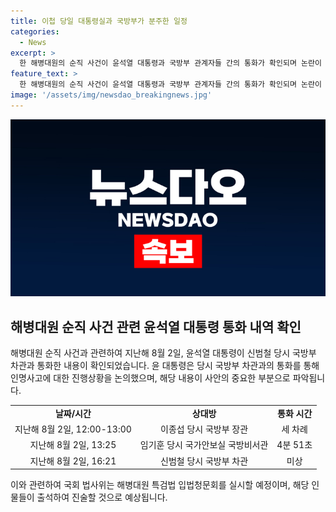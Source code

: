 ```yaml
---
title: 이첩 당일 대통령실과 국방부가 분주한 일정
categories:
  - News
excerpt: >
  한 해병대원의 순직 사건이 윤석열 대통령과 국방부 관계자들 간의 통화가 확인되며 논란이 일고 있습니다. 윤 대통령은 사건 기록이 경찰에 이첩된 직후, 장관과 비서관 등과 통화를 진행한 것으로 드러났습니다. 해당 대화의 내용은 확인되지 않았지만, 이와 관련한 입법청문회가 예정되어 있습니다. 관계자는 대화는 문제가 아니지만 수사 중인 사안에 언급하는 것은 부적절하다고 밝혔습니다.
feature_text: >
  한 해병대원의 순직 사건이 윤석열 대통령과 국방부 관계자들 간의 통화가 확인되며 논란이 일고 있습니다. 윤 대통령은 사건 기록이 경찰에 이첩된 직후, 장관과 비서관 등과 통화를 진행한 것으로 드러났습니다. 해당 대화의 내용은 확인되지 않았지만, 이와 관련한 입법청문회가 예정되어 있습니다. 관계자는 대화는 문제가 아니지만 수사 중인 사안에 언급하는 것은 부적절하다고 밝혔습니다.
image: '/assets/img/newsdao_breakingnews.jpg'
---
```


<p><img src="/assets/img/newsdao_breakingnews.jpg" alt="koreaapp 속보" /></p>

<h2 data-ke-size="size26">해병대원 순직 사건 관련 윤석열 대통령 통화 내역 확인</h2>

<p data-ke-size="size16">해병대원 순직 사건과 관련하여 지난해 8월 2일, 윤석열 대통령이 신범철 당시 국방부 차관과 통화한 내용이 확인되었습니다. 윤 대통령은 당시 국방부 차관과의 통화를 통해 인명사고에 대한 진행상황을 논의했으며, 해당 내용이 사안의 중요한 부분으로 파악됩니다.</p>

<table>
  <tr>
    <td style="text-align: center; height: 17px;"><b>날짜/시간</b></td>
    <td style="text-align: center; height: 17px;"><b>상대방</b></td>
    <td style="text-align: center; height: 17px;"><b>통화 시간</b></td>
  </tr>
  <tr>
    <td style="text-align: center; height: 17px;">지난해 8월 2일, 12:00-13:00</td>
    <td style="text-align: center; height: 17px;">이종섭 당시 국방부 장관</td>
    <td style="text-align: center; height: 17px;">세 차례</td>
  </tr>
  <tr>
    <td style="text-align: center; height: 17px;">지난해 8월 2일, 13:25</td>
    <td style="text-align: center; height: 17px;">임기훈 당시 국가안보실 국방비서관</td>
    <td style="text-align: center; height: 17px;">4분 51초</td>
  </tr>
  <tr>
    <td style="text-align: center; height: 17px;">지난해 8월 2일, 16:21</td>
    <td style="text-align: center; height: 17px;">신범철 당시 국방부 차관</td>
    <td style="text-align: center; height: 17px;">미상</td>
  </tr>
</table>

<p data-ke-size="size16">이와 관련하여 국회 법사위는 해병대원 특검법 입법청문회를 실시할 예정이며, 해당 인물들이 출석하여 진술할 것으로 예상됩니다.</p>

